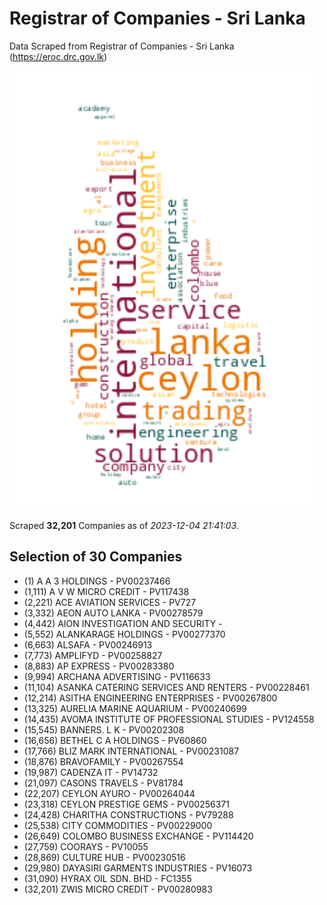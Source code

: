 # Registrar of Companies - Sri Lanka

Data Scraped from Registrar of Companies - Sri Lanka (https://eroc.drc.gov.lk)

![word-cloud](data/word_cloud.png)

Scraped **32,201** Companies as of *2023-12-04 21:41:03*.


## Selection of 30 Companies

* (1) A A 3 HOLDINGS - PV00237466
* (1,111) A V W MICRO CREDIT - PV117438
* (2,221) ACE AVIATION SERVICES - PV727
* (3,332) AEON AUTO LANKA - PV00278579
* (4,442) AION INVESTIGATION AND SECURITY - 
* (5,552) ALANKARAGE HOLDINGS - PV00277370
* (6,663) ALSAFA - PV00246913
* (7,773) AMPLIFYD - PV00258827
* (8,883) AP EXPRESS - PV00283380
* (9,994) ARCHANA ADVERTISING - PV116633
* (11,104) ASANKA CATERING SERVICES AND RENTERS - PV00228461
* (12,214) ASITHA ENGINEERING ENTERPRISES - PV00267800
* (13,325) AURELIA MARINE AQUARIUM - PV00240699
* (14,435) AVOMA INSTITUTE OF PROFESSIONAL STUDIES - PV124558
* (15,545) BANNERS.  L K - PV00202308
* (16,656) BETHEL C A HOLDINGS - PV60860
* (17,766) BLIZ MARK INTERNATIONAL - PV00231087
* (18,876) BRAVOFAMILY - PV00267554
* (19,987) CADENZA IT - PV14732
* (21,097) CASONS TRAVELS - PV81784
* (22,207) CEYLON AYURO - PV00264044
* (23,318) CEYLON PRESTIGE GEMS - PV00256371
* (24,428) CHARITHA CONSTRUCTIONS - PV79288
* (25,538) CITY COMMODITIES - PV00229000
* (26,649) COLOMBO BUSINESS EXCHANGE - PV114420
* (27,759) COORAYS - PV10055
* (28,869) CULTURE HUB - PV00230516
* (29,980) DAYASIRI GARMENTS INDUSTRIES - PV16073
* (31,090) HYRAX OIL SDN. BHD - FC1355
* (32,201) ZWIS MICRO CREDIT - PV00280983